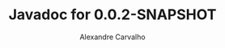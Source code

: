 ---
title: Javadoc for 0.0.2-SNAPSHOT
author: Alexandre Carvalho
menu_title: 0.0.2-SNAPSHOT
category: javadoc_docs
layout: iframe
iframe_url: /docs/0.0.2-SNAPSHOT/site/apidocs/index.html
order: 1
---
